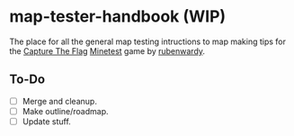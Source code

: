 # map-tester-handbook (WIP)
The place for all the general map testing intructions to map making tips for the [Capture The Flag](https://github.com/MT-CTF/capturetheflag/) [Minetest](https://github.com/minetest/minetest/) game by [rubenwardy](https://rubenwardy.com/).  

## To-Do
- [ ] Merge and cleanup. 
- [ ] Make outline/roadmap. 
- [ ] Update stuff. 